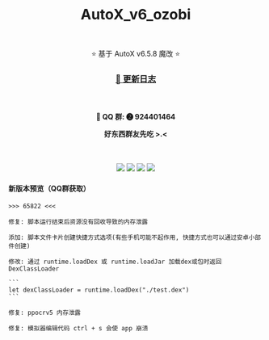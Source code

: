 <br />

<h1 align="center">AutoX_v6_ozobi</h1>

<br />

<p align="center">⭐ 基于 AutoX v6.5.8 魔改 ⭐</p>

<h3 align="center">
    <a href="./CHANGELOG.md">📖 更新日志</a>
</h3>

<br />

<h4>
    <p align="center">💬 QQ 群: ➋ 924401464 </p>
    <p align="center"> 好东西群友先吃 >.< </p>
</h4>

<br />

<p align="center">
    <img src="https://img.shields.io/github/stars/ozobiozobi/Autoxjs_v6_ozobi?style=plastic"/>
    <img src="https://img.shields.io/github/forks/ozobiozobi/Autoxjs_v6_ozobi?style=plastic"/>
    <img src="https://img.shields.io/github/issues/ozobiozobi/Autoxjs_v6_ozobi?style=plastic"/>
    <img src="https://img.shields.io/github/repo-size/ozobiozobi/Autoxjs_v6_ozobi?style=plastic"/>
</p>

<h4>
    新版本预览（QQ群获取）
</h4>

<p>

    >>> 65822 <<<

    修复: 脚本运行结束后资源没有回收导致的内存泄露

    添加: 脚本文件卡片创建快捷方式选项(有些手机可能不起作用, 快捷方式也可以通过安卓小部件创建)
    
    修改: 通过 runtime.loadDex 或 runtime.loadJar 加载dex或包时返回 DexClassLoader
    
    ```
    let dexClassLoader = runtime.loadDex("./test.dex")
    ```
    
    修复: ppocrv5 内存泄露
    
    修复: 模拟器编辑代码 ctrl + s 会使 app 崩溃
</p>

<br />
